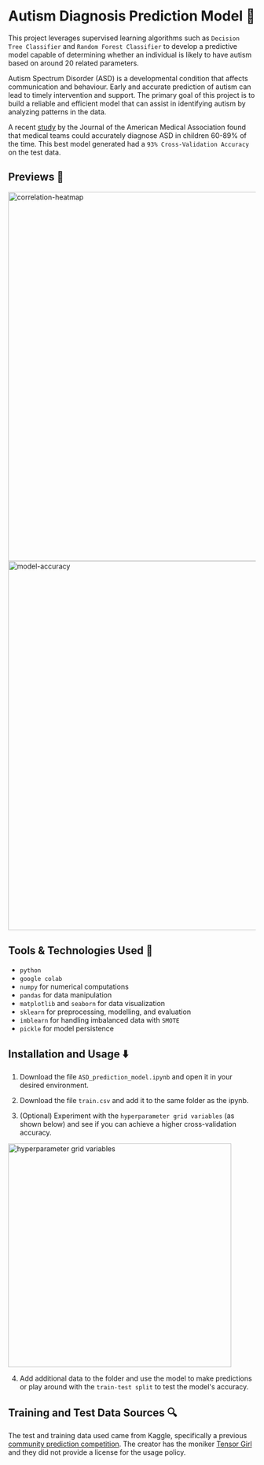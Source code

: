 # Autism Diagnosis Prediction Model :brain:

This project leverages supervised learning algorithms such as `Decision Tree Classifier` and `Random Forest Classifier` to develop a predictive model capable of determining whether an individual is likely to have autism based on around 20 related parameters.

Autism Spectrum Disorder (ASD) is a developmental condition that affects communication and behaviour. Early and accurate prediction of autism can lead to timely intervention and support. The primary goal of this project is to build a reliable and efficient model that can assist in identifying autism by analyzing patterns in the data.

A recent [study](https://jamanetwork.com/journals/jamanetworkopen/fullarticle/2800726?utm_source=For_The_Media&utm_medium=referral&utm_campaign=ftm_links&utm_term=012523) by the Journal of the American Medical Association found that medical teams could accurately diagnose ASD in children 60-89% of the time. This best model generated had a `93% Cross-Validation Accuracy` on the test data.

## Previews :eyes: 

<img width="749" alt="correlation-heatmap" src="https://github.com/user-attachments/assets/60530b8e-9f89-400b-94bc-cde0d89af4b9" />

<img width="749" alt="model-accuracy" src="https://github.com/user-attachments/assets/a8b5d87b-b963-48d7-8bf5-b365fffe3329" />

## Tools & Technologies Used :wrench:

* `python`
* `google colab`
* `numpy` for numerical computations
* `pandas` for data manipulation
* `matplotlib` and `seaborn` for data visualization
* `sklearn` for preprocessing, modelling, and evaluation
* `imblearn` for handling imbalanced data with `SMOTE`
* `pickle` for model persistence
  
## Installation and Usage :arrow_down:

1. Download the file `ASD_prediction_model.ipynb` and open it in your desired environment.

2. Download the file `train.csv` and add it to the same folder as the ipynb.

3. (Optional) Experiment with the `hyperparameter grid variables` (as shown below) and see if you can achieve a higher cross-validation accuracy.

<img width="454" alt="hyperparameter grid variables" src="https://github.com/user-attachments/assets/405cbf3e-73d9-4190-9ded-c89df129b936" />

4. Add additional data to the folder and use the model to make predictions or play around with the `train-test split` to test the model's accuracy.

## Training and Test Data Sources :mag:

The test and training data used came from Kaggle, specifically a previous [community prediction competition](https://www.kaggle.com/competitions/autismdiagnosis/rules#7-competition-data). The creator has the moniker [Tensor Girl](https://kaggle.com/usharengaraju) and they did not provide a license for the usage policy.
